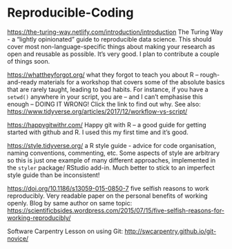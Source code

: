 # Reproducible-Coding

https://the-turing-way.netlify.com/introduction/introduction The Turing Way - a “lightly opinionated” guide to reproducible data science. This should cover most non-language-specific things about making your research as open and reusable as possible. It’s very good. I plan to contribute a couple of things soon.

 

https://whattheyforgot.org/ what they forgot to teach you about R – rough-and-ready materials for a workshop that covers some of the absolute basics that are rarely taught, leading to bad habits. For instance, if you have a `setwd()` anywhere in your script, you are – and I can’t emphasise this enough – DOING IT WRONG! Click the link to find out why. See also: https://www.tidyverse.org/articles/2017/12/workflow-vs-script/

 

https://happygitwithr.com/ Happy git with R – a good guide for getting started with github and R. I used this my first time and it’s good.

 

https://style.tidyverse.org/ a R style guide - advice for code organisation, naming conventions, commenting, etc. Some aspects of style are arbitrary so this is just one example of many different approaches, implemented in the `styler` package/ RStudio add-in. Much better to stick to an imperfect style guide than be inconsistent!

 

https://doi.org/10.1186/s13059-015-0850-7 five selfish reasons to work reproducibly. Very readable paper on the personal benefits of working openly. Blog by same author on same topic: https://scientificbsides.wordpress.com/2015/07/15/five-selfish-reasons-for-working-reproducibly/

Software Carpentry Lesson on using Git: http://swcarpentry.github.io/git-novice/
